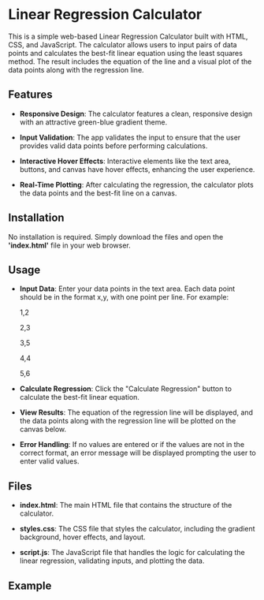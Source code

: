 # Linear Regression Calculator

This is a simple web-based Linear Regression Calculator built with HTML, CSS, and JavaScript. The calculator allows users to input pairs of data points and calculates the best-fit linear equation using the least squares method. The result includes the equation of the line and a visual plot of the data points along with the regression line.

## Features

- **Responsive Design**: The calculator features a clean, responsive design with an attractive green-blue gradient theme.

- **Input Validation**: The app validates the input to ensure that the user provides valid data points before performing calculations.

- **Interactive Hover Effects**: Interactive elements like the text area, buttons, and canvas have hover effects, enhancing the user experience.

- **Real-Time Plotting**: After calculating the regression, the calculator plots the data points and the best-fit line on a canvas.

## Installation

No installation is required. Simply download the files and open the **'index.html'** file in your web browser.

## Usage

- **Input Data**: Enter your data points in the text area. Each data point should be in the format x,y, with one point per line. For example:

   1,2

   2,3

   3,5

   4,4

   5,6
  
- **Calculate Regression**: Click the "Calculate Regression" button to calculate the best-fit linear equation.

- **View Results**: The equation of the regression line will be displayed, and the data points along with the regression line will be plotted on the canvas below.

- **Error Handling**: If no values are entered or if the values are not in the correct format, an error message will be displayed prompting the user to enter valid values.

## Files

- **index.html**: The main HTML file that contains the structure of the calculator.
  
- **styles.css**: The CSS file that styles the calculator, including the gradient background, hover effects, and layout.

- **script.js**: The JavaScript file that handles the logic for calculating the linear regression, validating inputs, and plotting the data.

## Example

